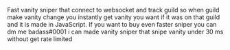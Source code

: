 Fast vanity sniper that connect to websocket and track guild so when guild make vanity change you instantly get vanity you want if it was on that guild and it is made in JavaScript.
If you want to buy even faster sniper you can dm me badass#0001 i can made vanity sniper that snipe vanity under 30 ms without get rate limited
